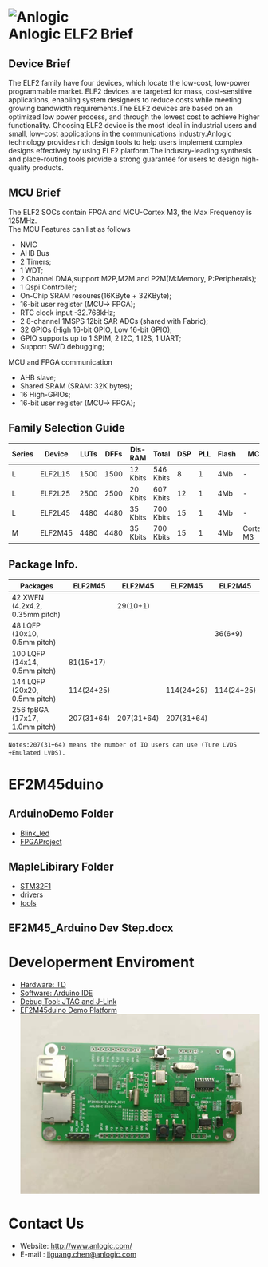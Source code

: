 
![Anlogic](https://0.rc.xiniu.com/g2/M00/1A/CA/CgAGe1yCYjWAQjUDAAAXmE88dpg262.png?d=20181205152921)<br>
Anlogic ELF2 Brief 
======================
Device Brief 
----------------
The ELF2 family have four devices, which locate the low-cost, low-power programmable market. ELF2 devices are targeted for mass, cost-sensitive applications, enabling system designers to reduce costs while meeting growing bandwidth requirements.The ELF2 devices are based on an optimized low power process, and through the lowest cost to achieve higher functionality. Choosing ELF2 device is the most ideal in industrial users and small, low-cost applications in the communications industry.Anlogic technology provides rich design tools to help users implement complex designs effectively by using ELF2 platform.The industry-leading synthesis and place-routing tools provide a strong guarantee for users to design high-quality products.<br>

MCU Brief
----------------------
The ELF2 SOCs contain FPGA and MCU-Cortex M3, the Max Frequency is 125MHz.<br>
The MCU Features can list as follows
* NVIC 
* AHB Bus 
* 2 Timers;
* 1 WDT;
* 2 Channel DMA,support M2P,M2M and P2M(M:Memory, P:Peripherals);
* 1 Qspi Controller;
* On-Chip SRAM resoures(16KByte + 32KByte);
* 16-bit user register (MCU-> FPGA);
* RTC clock input -32.768kHz;
* 2 8-channel 1MSPS 12bit SAR ADCs (shared with Fabric);
* 32 GPIOs (High 16-bit GPIO, Low 16-bit GPIO);
* GPIO supports up to 1 SPIM, 2 I2C, 1 I2S, 1 UART;
* Support SWD debugging;

MCU and FPGA communication
* AHB slave;
* Shared SRAM (SRAM: 32K bytes);
* 16 High-GPIOs;
* 16-bit user register (MCU-> FPGA);

Family Selection Guide
----------------------
|Series|Device  |LUTs  |DFFs   |Dis-RAM   |Total    |DSP|PLL|Flash|MCU|User IO|
|---   |---     |---   |---    |---      |---      |---|---|---  |---|---    | 				
|L	   |ELF2L15	|1500  |1500   |12 Kbits |546 Kbits|8  |1  |4Mb	 |-	 |207| 
|L	   |ELF2L25	|2500  |2500   |20 Kbits |607 Kbits|12 |1  |4Mb	 |-	 |207|
|L     |ELF2L45	|4480  |4480   |35 Kbits |700 Kbits|15 |1  |4Mb	 |-	 |207|
|M	   |ELF2M45	|4480  |4480   |35 Kbits |700 Kbits|15 |1  |4Mb	 | Cortex-M3  |207|	
		
Package Info.
----------------------
|Packages                       | ELF2M45  | ELF2M45  | ELF2M45  | ELF2M45  |
|---                            |---       |---       |---       |---       |
|42 XWFN (4.2x4.2, 0.35mm pitch)|          |29(10+1)  |          |          |
|48 LQFP (10x10, 0.5mm pitch)   |          |          |          |36(6+9)   |
|100 LQFP (14x14, 0.5mm pitch)  |81(15+17) |          |          |          |
|144 LQFP (20x20, 0.5mm pitch)  |114(24+25)|          |114(24+25)|114(24+25)|
|256 fpBGA (17x17, 1.0mm pitch) |207(31+64)|207(31+64)|207(31+64)|          |
	Notes:207(31+64) means the number of IO users can use (Ture LVDS +Emulated LVDS).

EF2M45duino
======================
ArduinoDemo Folder 
----------------------
* [Blink_led](#    )
* [FPGAProject](#    )
 

MapleLibirary Folder 
----------------------         
* [STM32F1](#)
* [drivers](#)
* [tools](#)
                                                                                             

EF2M45_Arduino Dev Step.docx
---------------------- 

Developerment Enviroment
======================
* [Hardware: TD                ](#)
* [Software: Arduino IDE       ](#)
* [Debug Tool: JTAG and J-Link ](#)
* [EF2M45duino Demo Platform   ](#)
![Anlogic](https://github.com/AnlogicInfo/EF2M45duino/blob/master/EF2M45duinoBoard.jpg)<br>

Contact Us 
======================
* Website: http://www.anlogic.com/
* E-mail : liguang.chen@anlogic.com